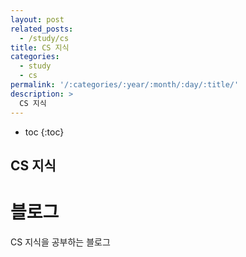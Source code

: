 ```yaml
---
layout: post
related_posts:
  - /study/cs
title: CS 지식
categories:
  - study
  - cs
permalink: '/:categories/:year/:month/:day/:title/'
description: >
  CS 지식
---
```


* toc
{:toc}

## CS 지식

# 블로그

CS 지식을 공부하는 블로그
